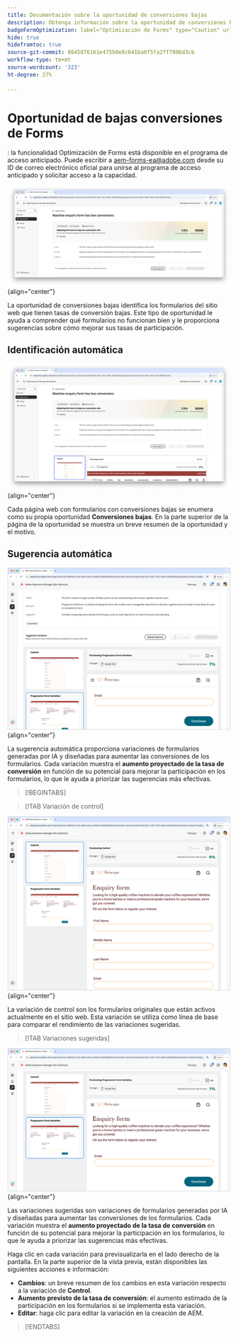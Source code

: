 ```yaml
---
title: Documentación sobre la oportunidad de conversiones bajas
description: Obtenga información sobre la oportunidad de conversiones bajas y cómo utilizarla para mejorar la participación de los formularios en su sitio web.
badgeFormOptimization: label="Optimización de Forms" type="Caution" url="../../opportunity-types/form-optimization.md" tooltip="Optimización de Forms"
hide: true
hidefromtoc: true
source-git-commit: 8645876161e475b0e8c641ba8f5fa2ff7906d3cb
workflow-type: tm+mt
source-wordcount: '323'
ht-degree: 27%

---
```



# Oportunidad de bajas conversiones de Forms

<span class="preview">: la funcionalidad Optimización de Forms está disponible en el programa de acceso anticipado. Puede escribir a aem-forms-ea@adobe.com desde su ID de correo electrónico oficial para unirse al programa de acceso anticipado y solicitar acceso a la capacidad. </span>

![Oportunidad de conversiones bajas](./assets/low-conversions/hero.png){align="center"}

La oportunidad de conversiones bajas identifica los formularios del sitio web que tienen tasas de conversión bajas. Este tipo de oportunidad le ayuda a comprender qué formularios no funcionan bien y le proporciona sugerencias sobre cómo mejorar sus tasas de participación.

## Identificación automática

![Identificación automática de las conversiones bajas](./assets/low-conversions/auto-identify.png){align="center"}

Cada página web con formularios con conversiones bajas se enumera como su propia oportunidad **Conversiones bajas**. En la parte superior de la página de la oportunidad se muestra un breve resumen de la oportunidad y el motivo.

## Sugerencia automática

![Sugerencia automática de conversiones bajas](./assets/low-conversions/auto-suggest.png){align="center"}

La sugerencia automática proporciona variaciones de formularios generadas por IA y diseñadas para aumentar las conversiones de los formularios. Cada variación muestra el **aumento proyectado de la tasa de conversión** en función de su potencial para mejorar la participación en los formularios, lo que le ayuda a priorizar las sugerencias más efectivas.

>[!BEGINTABS]

>[!TAB Variación de control]

![Variaciones de control](./assets/low-conversions/control-variation.png){align="center"}

La variación de control son los formularios originales que están activos actualmente en el sitio web. Esta variación se utiliza como línea de base para comparar el rendimiento de las variaciones sugeridas.

>[!TAB Variaciones sugeridas]

![Variaciones sugeridas](./assets/low-conversions/suggested-variations.png){align="center"}

Las variaciones sugeridas son variaciones de formularios generadas por IA y diseñadas para aumentar las conversiones de los formularios. Cada variación muestra el **aumento proyectado de la tasa de conversión** en función de su potencial para mejorar la participación en los formularios, lo que le ayuda a priorizar las sugerencias más efectivas.

Haga clic en cada variación para previsualizarla en el lado derecho de la pantalla. En la parte superior de la vista previa, están disponibles las siguientes acciones e información:

* **Cambios**: un breve resumen de los cambios en esta variación respecto a la variación de **Control**.
* **Aumento previsto de la tasa de conversión**: el aumento estimado de la participación en los formularios si se implementa esta variación.
* **Editar**: haga clic para editar la variación en la creación de AEM.

>[!ENDTABS]


<!-- 

## Auto-optimize

[!BADGE Ultimate]{type=Positive tooltip="Ultimate"}

![Auto-optimize low conversions](./assets/low-conversions/auto-optimize.png){align="center"}

Sites Optimizer Ultimate adds the ability to deploy auto-optimization for the issues found by the low conversions opportunity.

>[!BEGINTABS]

>[!TAB Test multiple]


>[!TAB Publish selected]

{{auto-optimize-deploy-optimization-slack}}

>[!TAB Request approval]

{{auto-optimize-request-approval}}

>[!ENDTABS]


-->